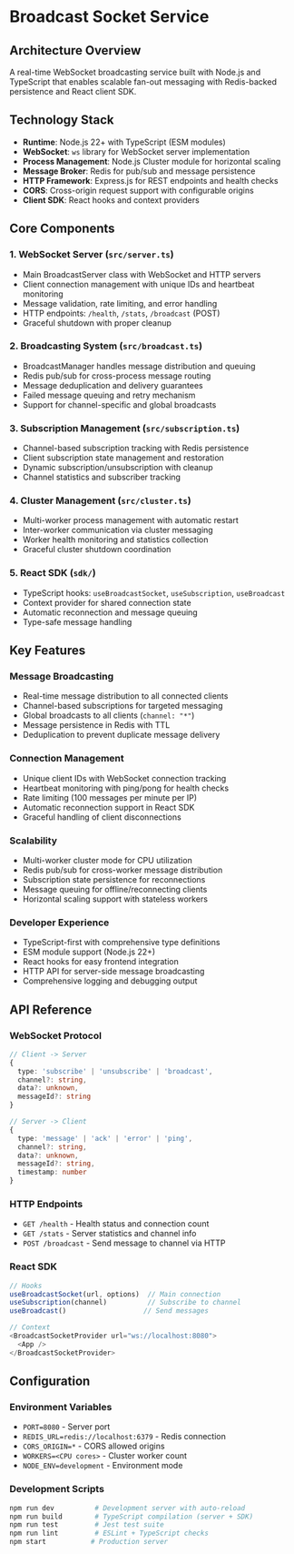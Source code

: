# Broadcast Socket Service

## Architecture Overview

A real-time WebSocket broadcasting service built with Node.js and TypeScript that enables scalable fan-out messaging with Redis-backed persistence and React client SDK.

## Technology Stack

- **Runtime**: Node.js 22+ with TypeScript (ESM modules)
- **WebSocket**: `ws` library for WebSocket server implementation
- **Process Management**: Node.js Cluster module for horizontal scaling
- **Message Broker**: Redis for pub/sub and message persistence
- **HTTP Framework**: Express.js for REST endpoints and health checks
- **CORS**: Cross-origin request support with configurable origins
- **Client SDK**: React hooks and context providers

## Core Components

### 1. WebSocket Server (`src/server.ts`)
- Main BroadcastServer class with WebSocket and HTTP servers
- Client connection management with unique IDs and heartbeat monitoring
- Message validation, rate limiting, and error handling
- HTTP endpoints: `/health`, `/stats`, `/broadcast` (POST)
- Graceful shutdown with proper cleanup

### 2. Broadcasting System (`src/broadcast.ts`)
- BroadcastManager handles message distribution and queuing
- Redis pub/sub for cross-process message routing
- Message deduplication and delivery guarantees
- Failed message queuing and retry mechanism
- Support for channel-specific and global broadcasts

### 3. Subscription Management (`src/subscription.ts`)
- Channel-based subscription tracking with Redis persistence
- Client subscription state management and restoration
- Dynamic subscription/unsubscription with cleanup
- Channel statistics and subscriber tracking

### 4. Cluster Management (`src/cluster.ts`)
- Multi-worker process management with automatic restart
- Inter-worker communication via cluster messaging
- Worker health monitoring and statistics collection
- Graceful cluster shutdown coordination

### 5. React SDK (`sdk/`)
- TypeScript hooks: `useBroadcastSocket`, `useSubscription`, `useBroadcast`
- Context provider for shared connection state
- Automatic reconnection and message queuing
- Type-safe message handling

## Key Features

### Message Broadcasting
- Real-time message distribution to all connected clients
- Channel-based subscriptions for targeted messaging  
- Global broadcasts to all clients (`channel: "*"`)
- Message persistence in Redis with TTL
- Deduplication to prevent duplicate message delivery

### Connection Management
- Unique client IDs with WebSocket connection tracking
- Heartbeat monitoring with ping/pong for health checks
- Rate limiting (100 messages per minute per IP)
- Automatic reconnection support in React SDK
- Graceful handling of client disconnections

### Scalability
- Multi-worker cluster mode for CPU utilization
- Redis pub/sub for cross-worker message distribution
- Subscription state persistence for reconnections
- Message queuing for offline/reconnecting clients
- Horizontal scaling support with stateless workers

### Developer Experience
- TypeScript-first with comprehensive type definitions
- ESM module support (Node.js 22+)
- React hooks for easy frontend integration
- HTTP API for server-side message broadcasting
- Comprehensive logging and debugging output

## API Reference

### WebSocket Protocol
```typescript
// Client -> Server
{
  type: 'subscribe' | 'unsubscribe' | 'broadcast',
  channel?: string,
  data?: unknown,
  messageId?: string
}

// Server -> Client  
{
  type: 'message' | 'ack' | 'error' | 'ping',
  channel?: string,
  data?: unknown,
  messageId?: string,
  timestamp: number
}
```

### HTTP Endpoints
- `GET /health` - Health status and connection count
- `GET /stats` - Server statistics and channel info
- `POST /broadcast` - Send message to channel via HTTP

### React SDK
```typescript
// Hooks
useBroadcastSocket(url, options)  // Main connection
useSubscription(channel)          // Subscribe to channel
useBroadcast()                   // Send messages

// Context
<BroadcastSocketProvider url="ws://localhost:8080">
  <App />
</BroadcastSocketProvider>
```

## Configuration

### Environment Variables
- `PORT=8080` - Server port
- `REDIS_URL=redis://localhost:6379` - Redis connection
- `CORS_ORIGIN=*` - CORS allowed origins  
- `WORKERS=<CPU cores>` - Cluster worker count
- `NODE_ENV=development` - Environment mode

### Development Scripts
```bash
npm run dev          # Development server with auto-reload
npm run build        # TypeScript compilation (server + SDK)
npm run test         # Jest test suite
npm run lint         # ESLint + TypeScript checks
npm start           # Production server
```